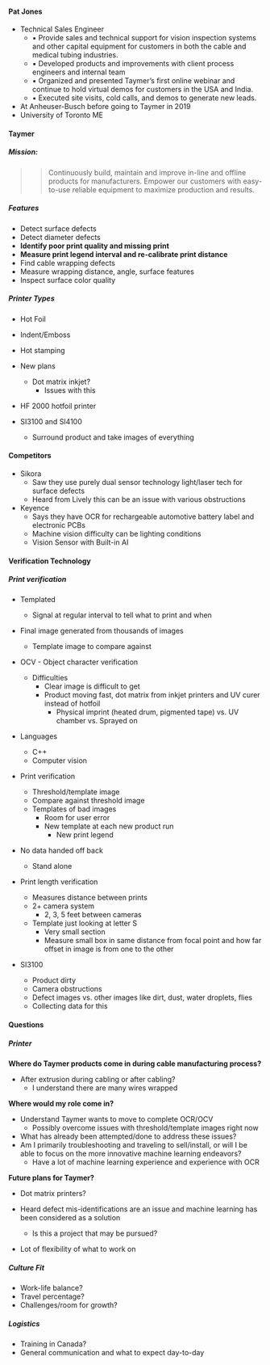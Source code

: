 #### Pat Jones
- Technical Sales Engineer
	- ▪ Provide sales and technical support for vision inspection systems and other capital equipment for customers in both the cable and medical tubing industries.  
	- ▪ Developed products and improvements with client process engineers and internal team  
	- ▪ Organized and presented Taymer’s first online webinar and continue to hold virtual demos for customers in the USA and India.  
	- ▪ Executed site visits, cold calls, and demos to generate new leads.
- At Anheuser-Busch before going to Taymer in 2019
- University of Toronto ME

#### Taymer

##### Mission:
>> Continuously build, maintain and improve in-line and offline products for manufacturers. Empower our customers with easy-to-use reliable equipment to maximize production and results.

##### Features
- Detect surface defects
- Detect diameter defects
- **Identify poor print quality and missing print**
- **Measure print legend interval and re-calibrate print distance**
- Find cable wrapping defects
- Measure wrapping distance, angle, surface features
- Inspect surface color quality

##### Printer Types
- Hot Foil
- Indent/Emboss
- Hot stamping
- New plans
	- Dot matrix inkjet?
		- Issues with this

- HF 2000 hotfoil printer
- SI3100 and SI4100
  - Surround product and take images of everything

#### Competitors
  - Sikora
	  - Saw they use purely dual sensor technology light/laser tech for surface defects
	  - Heard from Lively this can be an issue with various obstructions
  - Keyence 
	  - Says they have OCR for rechargeable automotive battery label and electronic PCBs
	  - Machine vision difficulty can be lighting conditions
	  - Vision Sensor with Built-in AI

#### Verification Technology

##### Print verification
  - Templated
    - Signal at regular interval to tell what to print and when
  - Final image generated from thousands of images
	  - Template image to compare against
  - OCV - Object character verification
    - Difficulties
      - Clear image is difficult to get
      - Product moving fast, dot matrix from inkjet printers and UV curer instead of hotfoil
        - Physical imprint (heated drum, pigmented tape) vs. UV chamber vs. Sprayed on

- Languages
  - C++
  - Computer vision
- Print verification
  - Threshold/template image
  - Compare against threshold image
  - Templates of bad images
    - Room for user error
    - New template at each new product run
      - New print legend
- No data handed off back
  - Stand alone

- Print length verification
  - Measures distance between prints
  - 2+ camera system
    - 2, 3, 5 feet between cameras
  - Template just looking at letter S
    - Very small section
    - Measure small box in same distance from focal point and how far offset in image is from one to the other

- SI3100
  - Product dirty
  - Camera obstructions
  - Defect images vs. other images like dirt, dust, water droplets, flies
  - Collecting data for this

#### Questions

##### Printer

**Where do Taymer products come in during cable manufacturing process?**
- After extrusion during cabling or after cabling?
	- I understand there are many wires wrapped

**Where would my role come in?**
- Understand Taymer wants to move to complete OCR/OCV
	- Possibly overcome issues with threshold/template images right now
- What has already been attempted/done to address these issues?
- Am I primarily troubleshooting and traveling to sell/install, or will I be able to focus on the more innovative machine learning endeavors?
	- Have a lot of machine learning experience and experience with OCR

**Future plans for Taymer?**
- Dot matrix printers?
- Heard defect mis-identifications are an issue and machine learning has been considered as a solution
	- Is this a project that may be pursued?

- Lot of flexibility of what to work on

##### Culture Fit
- Work-life balance?
- Travel percentage?
- Challenges/room for growth?

##### Logistics
- Training in Canada?
- General communication and what to expect day-to-day